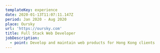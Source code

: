 ```yaml
---
templateKey: experience
date: 2020-01-13T11:07:11.147Z
period: Jan 2020 - Aug 2020
place: Oursky
url: 'https://oursky.com'
title: Full Stack Web Developer
jobDescription:
  - point: Develop and maintain web products for Hong Kong clients
---
```


